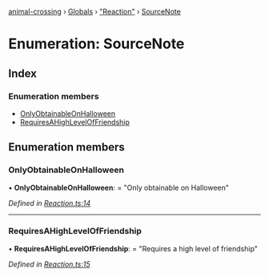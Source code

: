 [animal-crossing](../README.md) › [Globals](../globals.md) › ["Reaction"](../modules/_reaction_.md) › [SourceNote](_reaction_.sourcenote.md)

# Enumeration: SourceNote

## Index

### Enumeration members

* [OnlyObtainableOnHalloween](_reaction_.sourcenote.md#onlyobtainableonhalloween)
* [RequiresAHighLevelOfFriendship](_reaction_.sourcenote.md#requiresahighleveloffriendship)

## Enumeration members

###  OnlyObtainableOnHalloween

• **OnlyObtainableOnHalloween**: = "Only obtainable on Halloween"

*Defined in [Reaction.ts:14](https://github.com/Norviah/animal-crossing/blob/ee641cf/module/types/Reaction.ts#L14)*

___

###  RequiresAHighLevelOfFriendship

• **RequiresAHighLevelOfFriendship**: = "Requires a high level of friendship"

*Defined in [Reaction.ts:15](https://github.com/Norviah/animal-crossing/blob/ee641cf/module/types/Reaction.ts#L15)*
